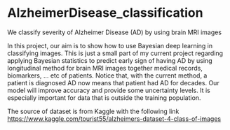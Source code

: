 # AlzheimerDisease_classification
We classify severity of Alzheimer Disease (AD) by using brain MRI images

In this project, our aim is to show how to use Bayesian deep learning in classifying images. This is just a small part of my current project regarding applying Bayesian statistics to predict early sign of having AD by using longitudinal method for brain MRI images together medical records, biomarkers, ... etc of patients. Notice that, with the current method, a patient is diagnosed AD now means that patient had AD for decades. Our model will improve accuracy and provide some uncertainty levels. It is especially important for data that is outside the training population.

The source of dataset is from Kaggle with the following link https://www.kaggle.com/tourist55/alzheimers-dataset-4-class-of-images
